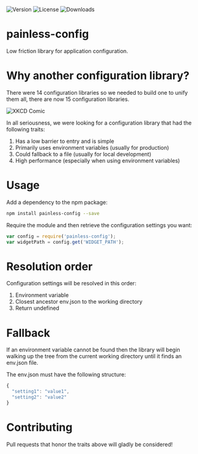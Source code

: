 ![Version](https://img.shields.io/npm/v/painless-config.svg) 
![License](https://img.shields.io/github/license/Microsoft/painless-config.svg) 
![Downloads](https://img.shields.io/npm/dt/painless-config.svg)

# painless-config
Low friction library for application configuration.

# Why another configuration library?
There were 14 configuration libraries so we needed to build one to unify them 
all, there are now 15 configuration libraries.

![XKCD Comic](http://imgs.xkcd.com/comics/standards.png)

In all seriousness, we were looking for a configuration library that had the
following traits:

1. Has a low barrier to entry and is simple
1. Primarily uses environment variables (usually for production)
1. Could fallback to a file (usually for local development)
1. High performance (especially when using environment variables)

# Usage
Add a dependency to the npm package:
```bash
npm install painless-config --save
```

Require the module and then retrieve the configuration settings you want:
```javascript
var config = require('painless-config');
var widgetPath = config.get('WIDGET_PATH');
```

# Resolution order
Configuration settings will be resolved in this order:

1. Environment variable
1. Closest ancestor env.json to the working directory
1. Return undefined

# Fallback
If an environment variable cannot be found then the library will begin walking
up the tree from the current working directory until it finds an env.json file.

The env.json must have the following structure:
```javascript
{
  "setting1": "value1",
  "setting2": "value2"
}
```

# Contributing
Pull requests that honor the traits above will gladly be considered!
